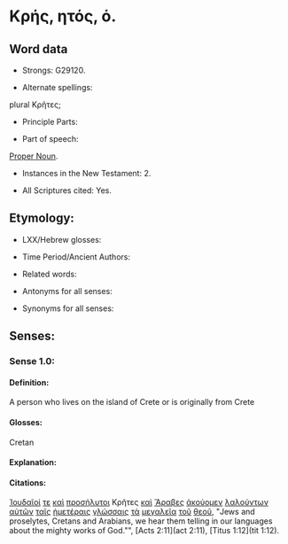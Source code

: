 # Κρής, ητός, ὁ.

<!-- Status: S2=Needs2ndReview -->
<!-- Lexica used for edits: BDAG, FFM, LN, BN, A-S -->


## Word data

* Strongs: G29120.


* Alternate spellings:

plural Κρῆτες;

* Principle Parts: 

* Part of speech: 

[Proper Noun](http://ugg.readthedocs.io/en/latest/proper_noun.html).

* Instances in the New Testament: 2.

* All Scriptures cited: Yes.

## Etymology: 

* LXX/Hebrew glosses: 

* Time Period/Ancient Authors: 

* Related words: 

* Antonyms for all senses:

* Synonyms for all senses: 

## Senses:

### Sense 1.0:

#### Definition: 

A person who lives on the island of Crete or is originally from Crete

#### Glosses:

Cretan

#### Explanation:

#### Citations:

[Ἰουδαῖοί](../G24530/01.md) [τε](../G50370/01.md) [καὶ](../G25320/01.md) [προσήλυτοι](../G43390/01.md) Κρῆτες [καὶ](../G25320/01.md) [Ἄραβες](../G06900/01.md) [ἀκούομεν](../G01910/01.md) [λαλούντων](../G29800/01.md) [αὐτῶν](../G08460/01.md) [ταῖς](../G35880/01.md) [ἡμετέραις](../G22510/01.md) [γλώσσαις](../G11000/01.md) [τὰ](../G35880/01.md) [μεγαλεῖα](../G31670/01.md) [τοῦ](../G35880/01.md) [θεοῦ](../G23160/01.md), 
"Jews and proselytes, Cretans and Arabians, we hear them telling in our languages about the mighty works of God."", 
[Acts 2:11](act 2:11),  [Titus 1:12](tit 1:12). 
